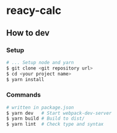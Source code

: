 # reacy-calc

## How to dev

### Setup

```bash
# ... Setup node and yarn
$ git clone <git repository url>
$ cd <your project name>
$ yarn install
```

### Commands

```bash
# written in package.json
$ yarn dev   # Start webpack-dev-server
$ yarn build # Build to dist/
$ yarn lint  # Check type and syntax
```
